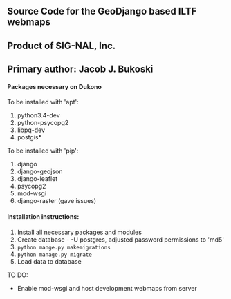 ## Source Code for the GeoDjango based ILTF webmaps
## Product of SIG-NAL, Inc.
## Primary author: Jacob J. Bukoski

#### Packages necessary on Dukono

To be installed with 'apt':

  1. python3.4-dev
  2. python-psycopg2
  3. libpq-dev
  4. postgis&ast;

To be installed with 'pip':

  1. django
  2. django-geojson
  3. django-leaflet
  4. psycopg2
  5. mod-wsgi
  6. django-raster (gave issues)

#### Installation instructions:

  1. Install all necessary packages and modules
  2. Create database
    - -U postgres, adjusted password permissions to 'md5'
  3. `python mange.py makemigrations`
  4. `python manage.py migrate`
  5. Load data to database

TO DO:

  - Enable mod-wsgi and host development webmaps from server

